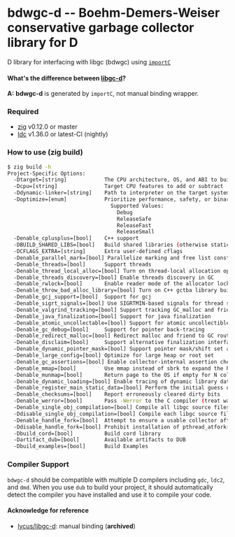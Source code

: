 # bdwgc-d -- Boehm-Demers-Weiser conservative garbage collector library for D

D library for interfacing with libgc (bdwgc) using [`importC`](https://dlang.org/spec/importc.html)

#### What's the difference between [libgc-d](https://github.com/lycus/libgc-d)?

**A:** **bdwgc-d** is generated by `importC`, not manual binding wrapper.

### Required

- [zig](https://ziglang.org/download) v0.12.0 or master
- [ldc](https://ldc-developers.github.io) v1.36.0 or latest-CI (nightly)

### How to use (zig build)

```bash
$ zig build -h
Project-Specific Options:
  -Dtarget=[string]            The CPU architecture, OS, and ABI to build for
  -Dcpu=[string]               Target CPU features to add or subtract
  -Ddynamic-linker=[string]    Path to interpreter on the target system
  -Doptimize=[enum]            Prioritize performance, safety, or binary size
                                 Supported Values:
                                   Debug
                                   ReleaseSafe
                                   ReleaseFast
                                   ReleaseSmall
  -Denable_cplusplus=[bool]    C++ support
  -DBUILD_SHARED_LIBS=[bool]   Build shared libraries (otherwise static ones)
  -DCFLAGS_EXTRA=[string]      Extra user-defined cflags
  -Denable_parallel_mark=[bool] Parallelize marking and free list construction
  -Denable_threads=[bool]      Support threads
  -Denable_thread_local_alloc=[bool] Turn on thread-local allocation optimization
  -Denable_threads_discovery=[bool] Enable threads discovery in GC
  -Denable_rwlock=[bool]       Enable reader mode of the allocator lock
  -Denable_throw_bad_alloc_library=[bool] Turn on C++ gctba library build
  -Denable_gcj_support=[bool]  Support for gcj
  -Denable_sigrt_signals=[bool] Use SIGRTMIN-based signals for thread suspend/resume
  -Denable_valgrind_tracking=[bool] Support tracking GC_malloc and friends for heap profiling tools
  -Denable_java_finalization=[bool] Support for java finalization
  -Denable_atomic_uncollectable=[bool] Support for atomic uncollectible allocation
  -Denable_gc_debug=[bool]     Support for pointer back-tracing
  -Denable_redirect_malloc=[bool] Redirect malloc and friend to GC routines
  -Denable_disclaim=[bool]     Support alternative finalization interface
  -Denable_dynamic_pointer_mask=[bool] Support pointer mask/shift set at runtime
  -Denable_large_config=[bool] Optimize for large heap or root set
  -Denable_gc_assertions=[bool] Enable collector-internal assertion checking
  -Denable_mmap=[bool]         Use mmap instead of sbrk to expand the heap
  -Denable_munmap=[bool]       Return page to the OS if empty for N collections
  -Denable_dynamic_loading=[bool] Enable tracing of dynamic library data roots
  -Denable_register_main_static_data=[bool] Perform the initial guess of data root sets
  -Denable_checksums=[bool]    Report erroneously cleared dirty bits
  -Denable_werror=[bool]       Pass -Werror to the C compiler (treat warnings as errors)
  -Denable_single_obj_compilation=[bool] Compile all libgc source files into single .o
  -Ddisable_single_obj_compilation=[bool] Compile each libgc source file independently
  -Denable_handle_fork=[bool]  Attempt to ensure a usable collector after fork()
  -Ddisable_handle_fork=[bool] Prohibit installation of pthread_atfork() handlers
  -Dbuild_cord=[bool]          Build cord library
  -Dartifact_dub=[bool]        Available artifacts to DUB
  -Dbuild_examples=[bool]      Build Examples
```

### Compiler Support

`bdwgc-d` should be compatible with multiple D compilers including `gdc`, `ldc2`, and `dmd`. When you use `dub` to build your project, it should automatically detect the compiler you have installed and use it to compile your code.

#### Acknowledge for reference

- [lycus/libgc-d](https://github.com/lycus/libgc-d): manual binding (**archived**)